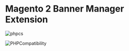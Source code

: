 # Magento 2 Banner Manager Extension #

![phpcs](https://github.com/DominicWatts/m2-banner-manager/workflows/phpcs/badge.svg)

![PHPCompatibility](https://github.com/DominicWatts/m2-banner-manager/workflows/PHPCompatibility/badge.svg)
